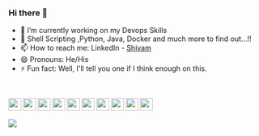 ### Hi there 👋

<!--
**shivamsoin/shivamsoin** is a ✨ _special_ ✨ repository because its `README.md` (this file) appears on your GitHub profile.

- 👯 I’m looking to collaborate on ...

- 💬 Ask me about any tech stuff going on.
- 🤔 I’m looking for help with ...
  <img align="center" src="https://github-readme-stats.vercel.app/api/top-langs/?username=shivamsoin&theme=light&hide_langs_below=1" />
Here are some ideas to get you started:
-->

- 🔭 I’m currently working on my Devops Skills
- 🌱 Shell Scripting ,Python, Java, Docker and much more to find out...!!
- 📫 How to reach me: LinkedIn - [Shivam](https://www.linkedin.com/in/shivamsoin0408)
- 😄 Pronouns: He/His
- ⚡ Fun fact: Well, I'll tell you one if I think enough on this.
<br/>
<p align="left">
	<img src="https://img.shields.io/badge/VS%20Code-007ACC.svg?&style=for-the-badge&logo=visual-studio-code&logoColor=white" height="25"/>
	<img src="https://img.shields.io/badge/docker-F7DF1E.svg?&style=for-the-badge&logo=docker&logoColor=blue" height="25"/>
	<img src="https://img.shields.io/badge/shell-8892BF.svg?&style=for-the-badge&logo=linux&logoColor=black" height="25"/>
	<img src="https://img.shields.io/badge/linux-FB7A24.svg?&style=for-the-badge&logo=linux&logoColor=white" height="25"/>
	<img src="https://img.shields.io/badge/python-F7DF1E.svg?&style=for-the-badge&logo=python&logoColor=white" height="25"/>
	<img src="https://img.shields.io/badge/nginx-007ACC.svg?&style=for-the-badge&logo=nginx&logoColor=green" height="25"/>
	<img src="https://img.shields.io/badge/apache-FB7A24.svg?&style=for-the-badge&logo=apache&logoColor=brown" height="25"/>
	<img src="https://img.shields.io/badge/aws-243afb.svg?&style=for-the-badge&logo=azure&logoColor=white" height="25"/>
	<img src="https://img.shields.io/badge/pycharm-black.svg?&style=for-the-badge&logo=pycharm&logoColor=white" height="25"/>
	<img src="https://img.shields.io/badge/git-E84E31.svg?&style=for-the-badge&logo=git&logoColor=white" height="25"/>
	
  <p/>
<img src="https://github-readme-stats.vercel.app/api?username=shivamsoin&&show_icons=true&title_color=ffffff&icon_color=bb2acf&text_color=daf7dc&bg_color=151515">
